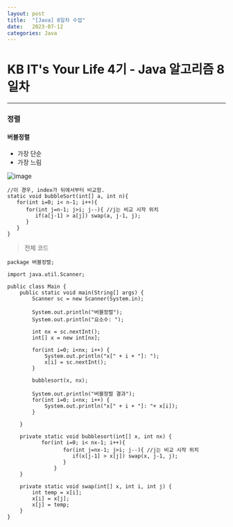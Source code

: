 ```yaml
---
layout: post
title:  "[Java] 8일차 수업"
date:   2023-07-12
categories: Java
---
```

# KB IT's Your Life 4기 - Java 알고리즘 8일차

--- 

### 정렬

#### 버블정렬

- 가장 단순
- 가장 느림

![image](https://github.com/talkingOrange/talkingOrange.github.io/assets/88815795/ba2bf372-8256-4ddc-b10d-e02781dd7d89)

```
//이 경우, index가 뒤에서부터 비교함.
static void bubbleSort(int[] a, int n){
   for(int i=0; i< n-1; i++){
      for(int j=n-1; j>i; j--){ //j는 비교 시작 위치
         if(a[j-1] > a[j]) swap(a, j-1, j);
      }
   }
}
```


> 전체 코드

```
package 버블정렬;

import java.util.Scanner;

public class Main {
	public static void main(String[] args) {
		Scanner sc = new Scanner(System.in);
		
		System.out.println("버블정렬");
		System.out.println("요소수: ");
		
		int nx = sc.nextInt();
		int[] x = new int[nx];
		
		for(int i=0; i<nx; i++) {
			System.out.println("x[" + i + "]: ");
			x[i] = sc.nextInt();
		}
		
		bubblesort(x, nx);
		
		System.out.println("버블정렬 결과");
		for(int i=0; i<nx; i++) {
			System.out.println("x[" + i + "]: "+ x[i]);
		}
		
	}

	private static void bubblesort(int[] x, int nx) {
		   for(int i=0; i< nx-1; i++){
			      for(int j=nx-1; j>i; j--){ //j는 비교 시작 위치
			         if(x[j-1] > x[j]) swap(x, j-1, j);
			      }
			   }		
	}

	private static void swap(int[] x, int i, int j) {
		int temp = x[i];
		x[i] = x[j];
		x[j] = temp;
	}
}
```

